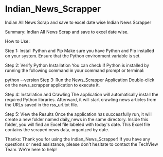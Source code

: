 # Indian_News_Scrapper
Indian All News Scrap and save to excel date wise
Indian News Scrapper

Summary:
Indian All News Scrap and save to excel date wise.

How to Use:

Step 1: Install Python and Pip
Make sure you have Python and Pip installed on your system. Ensure that the Python environment variable is set.

Step 2: Verify Python Installation
You can check if Python is installed by running the following command in your command prompt or terminal:

python --version
Step 3: Run the News_Scrapper Application
Double-click on the news_scrapper application to execute it.

Step 4: Installation and Crawling
The application will automatically install the required Python libraries. Afterward, it will start crawling news articles from the URLs saved in the rss_url.txt file.

Step 5: View the Results
Once the application has successfully run, it will create a new folder named daily_news in the same directory. Inside this folder, you will find an Excel file labeled with today's date. This Excel file contains the scraped news data, organized by date.

Thanks:
Thank you for using the Indian_News_Scrapper! If you have any questions or need assistance, please don't hesitate to contact the TechView Team. We're here to help!

